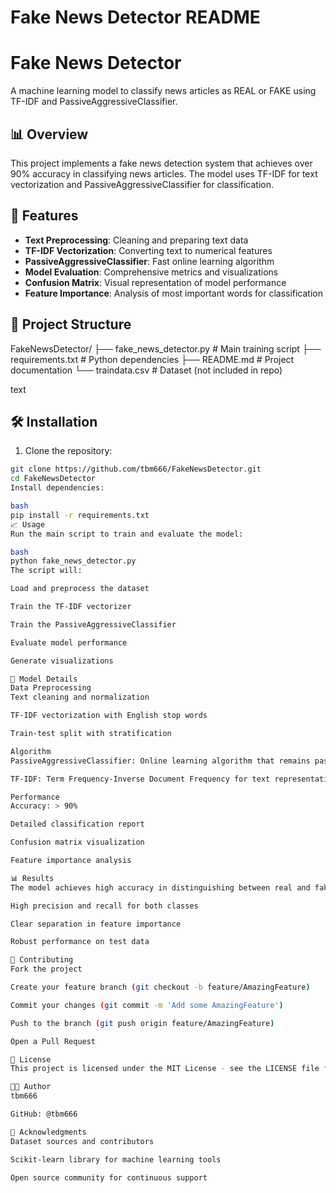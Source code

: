 # Fake News Detector README

# Fake News Detector

A machine learning model to classify news articles as REAL or FAKE using TF-IDF and PassiveAggressiveClassifier.

## 📊 Overview

This project implements a fake news detection system that achieves over 90% accuracy in classifying news articles. The model uses TF-IDF for text vectorization and PassiveAggressiveClassifier for classification.

## 🚀 Features

- **Text Preprocessing**: Cleaning and preparing text data
- **TF-IDF Vectorization**: Converting text to numerical features
- **PassiveAggressiveClassifier**: Fast online learning algorithm
- **Model Evaluation**: Comprehensive metrics and visualizations
- **Confusion Matrix**: Visual representation of model performance
- **Feature Importance**: Analysis of most important words for classification

## 📁 Project Structure
FakeNewsDetector/
├── fake_news_detector.py # Main training script
├── requirements.txt # Python dependencies
├── README.md # Project documentation
└── traindata.csv # Dataset (not included in repo)

text

## 🛠️ Installation

1. Clone the repository:
```bash
git clone https://github.com/tbm666/FakeNewsDetector.git
cd FakeNewsDetector
Install dependencies:

bash
pip install -r requirements.txt
📈 Usage
Run the main script to train and evaluate the model:

bash
python fake_news_detector.py
The script will:

Load and preprocess the dataset

Train the TF-IDF vectorizer

Train the PassiveAggressiveClassifier

Evaluate model performance

Generate visualizations

🔧 Model Details
Data Preprocessing
Text cleaning and normalization

TF-IDF vectorization with English stop words

Train-test split with stratification

Algorithm
PassiveAggressiveClassifier: Online learning algorithm that remains passive for correct classifications and turns aggressive for mistakes

TF-IDF: Term Frequency-Inverse Document Frequency for text representation

Performance
Accuracy: > 90%

Detailed classification report

Confusion matrix visualization

Feature importance analysis

📊 Results
The model achieves high accuracy in distinguishing between real and fake news articles. Key performance metrics include:

High precision and recall for both classes

Clear separation in feature importance

Robust performance on test data

🤝 Contributing
Fork the project

Create your feature branch (git checkout -b feature/AmazingFeature)

Commit your changes (git commit -m 'Add some AmazingFeature')

Push to the branch (git push origin feature/AmazingFeature)

Open a Pull Request

📝 License
This project is licensed under the MIT License - see the LICENSE file for details.

👨‍💻 Author
tbm666

GitHub: @tbm666

🙏 Acknowledgments
Dataset sources and contributors

Scikit-learn library for machine learning tools

Open source community for continuous support